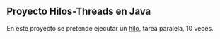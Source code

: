 ## Proyecto Hilos-Threads en Java
En este proyecto se pretende ejecutar un [hilo](src/alex/Hilo.java), tarea paralela, 10 veces.
